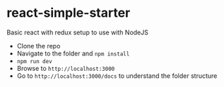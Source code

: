 # react-simple-starter
Basic react with redux setup to use with NodeJS

- Clone the repo
- Navigate to the folder and `npm install`
- `npm run dev`
- Browse to `http://localhost:3000`
- Go to `http://localhost:3000/docs` to understand the folder structure

